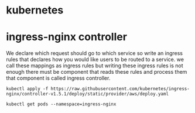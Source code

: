 # kubernetes

ingress-nginx controller
=========================
We declare which request should go to which service so write an ingress rules that declares how you would like users to be routed to a service. we call these mappings as ingress rules but writing these ingress rules is not enough there must be component that reads these rules and process them that component is called ingress controller.

```
kubectl apply -f https://raw.githubusercontent.com/kubernetes/ingress-nginx/controller-v1.5.1/deploy/static/provider/aws/deploy.yaml
```

```
kubectl get pods --namespace=ingress-nginx
```